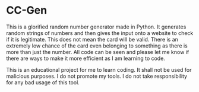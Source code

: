 # CC-Gen

This is a glorified random number generator made in Python. It generates random strings of numbers and then gives the input onto a website to check if it is legitimate. This does not mean the card will be valid. There is an extremely low chance of the card even belonging to something as there is more than just the number. All code can be seen and please let me know if there are ways to make it more efficient as I am learning to code.

This is an educational project for me to learn coding. It shall not be used for malicious purposes. I do not promote my tools. I do not take responsibility for any bad usage of this tool.


